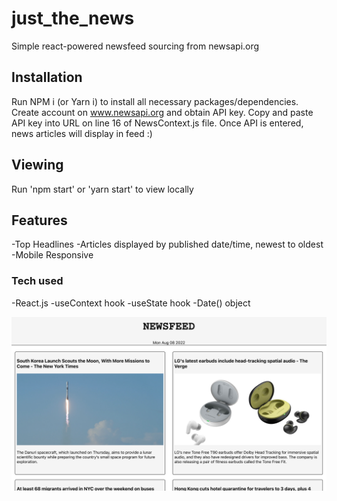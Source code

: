 # just_the_news

Simple react-powered newsfeed sourcing from newsapi.org


## Installation

Run NPM i (or Yarn i) to install all necessary packages/dependencies. Create account on www.newsapi.org and obtain API key. Copy and paste API key into URL on line 16 of NewsContext.js file. Once API is entered, news articles will display in feed :)

## Viewing 
Run 'npm start' or 'yarn start' to view locally 

## Features
-Top Headlines
-Articles displayed by published date/time, newest to oldest
-Mobile Responsive

### Tech used
-React.js
-useContext hook 
-useState hook
-Date() object

![screenshot](screenshot.png)

